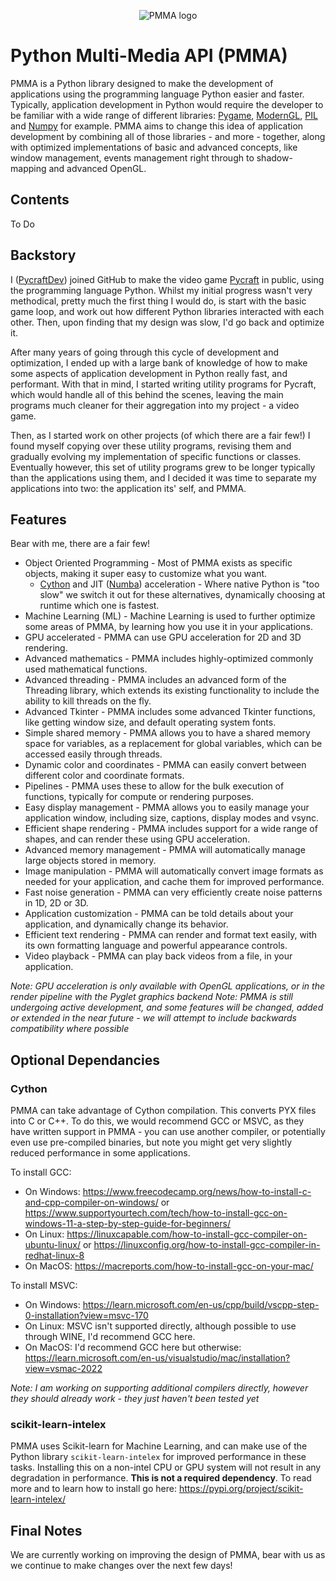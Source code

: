 <div align="center">

  ![PMMA logo](https://github.com/PycraftDeveloper/PMMA/assets/81379254/2c4858b8-b50c-4f3b-95f3-d93fd1f0f19b)
</div>


# Python Multi-Media API (PMMA)
PMMA is a Python library designed to make the development of applications using the programming language Python easier and faster. Typically, application development in Python would require the developer to be familiar with a wide range of different libraries: [Pygame](https://github.com/pygame/pygame), [ModernGL](https://github.com/moderngl/moderngl), [PIL](https://github.com/python-pillow/Pillow) and [Numpy](https://github.com/numpy/numpy) for example. PMMA aims to change this idea of application development by combining all of those libraries - and more - together, along with optimized implementations of basic and advanced concepts, like window management, events management right through to shadow-mapping and advanced OpenGL.

## Contents

To Do

## Backstory
I ([PycraftDev](https://github.com/PycraftDeveloper)) joined GitHub to make the video game [Pycraft](https://github.com/PycraftDeveloper/Pycraft) in public, using the programming language Python. Whilst my initial progress wasn't very methodical, pretty much the first thing I would do, is start with the basic game loop, and work out how different Python libraries interacted with each other. Then, upon finding that my design was slow, I'd go back and optimize it.

After many years of going through this cycle of development and optimization, I ended up with a large bank of knowledge of how to make some aspects of application development in Python really fast, and performant. With that in mind, I started writing utility programs for Pycraft, which would handle all of this behind the scenes, leaving the main programs much cleaner for their aggregation into my project - a video game.

Then, as I started work on other projects (of which there are a fair few!) I found myself copying over these utility programs, revising them and gradually evolving my implementation of specific functions or classes. Eventually however, this set of utility programs grew to be longer typically than the applications using them, and I decided it was time to separate my applications into two: the application its' self, and PMMA.

## Features
Bear with me, there are a fair few!

* Object Oriented Programming - Most of PMMA exists as specific objects, making it super easy to customize what you want.
  * [Cython](https://github.com/cython/cython) and JIT ([Numba](https://github.com/numba/numba)) acceleration - Where native Python is "too slow" we switch it out for these alternatives, dynamically choosing at runtime which one is fastest.
* Machine Learning (ML) - Machine Learning is used to further optimize some areas of PMMA, by learning how you use it in your applications.
* GPU accelerated - PMMA can use GPU acceleration for 2D and 3D rendering.
* Advanced mathematics - PMMA includes highly-optimized commonly used mathematical functions.
* Advanced threading - PMMA includes an advanced form of the Threading library, which extends its existing functionality to include the ability to kill threads on the fly.
* Advanced Tkinter - PMMA includes some advanced Tkinter functions, like getting window size, and default operating system fonts.
* Simple shared memory - PMMA allows you to have a shared memory space for variables, as a replacement for global variables, which can be accessed easily through threads.
* Dynamic color and coordinates - PMMA can easily convert between different color and coordinate formats.
* Pipelines - PMMA uses these to allow for the bulk execution of functions, typically for compute or rendering purposes.
* Easy display management - PMMA allows you to easily manage your application window, including size, captions, display modes and vsync.
* Efficient shape rendering - PMMA includes support for a wide range of shapes, and can render these using GPU acceleration.
* Advanced memory management - PMMA will automatically manage large objects stored in memory.
* Image manipulation - PMMA will automatically convert image formats as needed for your application, and cache them for improved performance.
* Fast noise generation - PMMA can very efficiently create noise patterns in 1D, 2D or 3D.
* Application customization - PMMA can be told details about your application, and dynamically change its behavior.
* Efficient text rendering - PMMA can render and format text easily, with its own formatting language and powerful appearance controls.
* Video playback - PMMA can play back videos from a file, in your application.

_Note: GPU acceleration is only available with OpenGL applications, or in the render pipeline with the Pyglet graphics backend_
_Note: PMMA is still undergoing active development, and some features will be changed, added or extended in the near future - we will attempt to include backwards compatibility where possible_

## Optional Dependancies

### Cython

PMMA can take advantage of Cython compilation. This converts PYX files into C or C++. To do this, we would recommend GCC or MSVC, as they have written support in PMMA - you can use another compiler, or potentially even use pre-compiled binaries, but note you might get very slightly reduced performance in some applications.

To install GCC:
* On Windows: https://www.freecodecamp.org/news/how-to-install-c-and-cpp-compiler-on-windows/ or https://www.supportyourtech.com/tech/how-to-install-gcc-on-windows-11-a-step-by-step-guide-for-beginners/
* On Linux: https://linuxcapable.com/how-to-install-gcc-compiler-on-ubuntu-linux/ or https://linuxconfig.org/how-to-install-gcc-compiler-in-redhat-linux-8
* On MacOS: https://macreports.com/how-to-install-gcc-on-your-mac/

To install MSVC:
* On Windows: https://learn.microsoft.com/en-us/cpp/build/vscpp-step-0-installation?view=msvc-170
* On Linux: MSVC isn't supported directly, although possible to use through WINE, I'd recommend GCC here.
* On MacOS: I'd recommend GCC here but otherwise: https://learn.microsoft.com/en-us/visualstudio/mac/installation?view=vsmac-2022

_Note: I am working on supporting additional compilers directly, however they should already work - they just haven't been tested yet_

### scikit-learn-intelex

PMMA uses Scikit-learn for Machine Learning, and can make use of the Python library `scikit-learn-intelex` for improved performance in these tasks. Installing this on a non-intel CPU or GPU system will not result in any degradation in performance. **This is not a required dependency**. To read more and to learn how to install go here: https://pypi.org/project/scikit-learn-intelex/

## Final Notes

We are currently working on improving the design of PMMA, bear with us as we continue to make changes over the next few days!